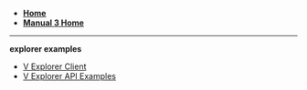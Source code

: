 - [**Home**](@threefold:threefold_home)
- [**Manual 3 Home**](@manual3_home_new)
-----------

**explorer examples**

<!-- - [Grapqhl Examples](@explorer_graphql_examples) -->
- [V Explorer Client](@explorer_api)
- [V Explorer API Examples](@explorer_api_examples)
